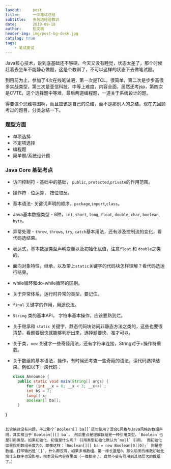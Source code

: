 ```yaml
---
layout:     post
title:      一次笔试总结
subtitle:   多总结经验教训
date:       2019-09-18
author:     招文桃
header-img: img/post-bg-desk.jpg
catalog: true
tags:
    - 笔试面试
---
```


Java核心技术，说到底基础还不够硬。今天又没有睡觉，状态太差了，那个时候赶着去坐车不能静心做题，这是个教训了，不可以这样的状态下去做笔试题。

到目前为止，参加了4次在线笔试吧，第一次是TCL，很简单，第二次是步步高很多实战类型，第三次是亚信科技，中等上难度，内容全面，居然还考jsp，第四次是CVTE，这个选择题中等难，最后两道编程题，一道关于系统设计的题。



得要做个思维导图啊，而且应该是自己的总结，而不是那别人的总结。现在先回顾考过的题目，分类总结一下。

### 题型方面

- 单项选择
- 不定项选择
- 编程题
- 简单题/系统设计题



### Java Core 基础考点

- 访问控制符 - 基础中的基础， `public`, `protected`,`private`的作用范围。

- 操作符 - 位运算， 按位取反。

- 基本语法- 关键词声明的顺序，`package`,`import`,`class`。

- Java基本数据类型 - 8种，`int`,  `short`, `long`, `float`, `double`, `char`, `boolean`, `byte`。

- 异常处理 - `throw`, `throws`, `try`, `catch`基本用法，还有涉及控制流的变化，看代码选结果。

- 表达式，基本数据类型声明变量以及初始化赋值，注意`float` 和 `double`之类的。

- 面向对象特性，继承，以及带上`static`关键字的代码块怎样理解？看代码选运行结果。

- while循环和do-while循环的区别。

- 关于异常体系，运行时异常的类型，要记住。

- `final` 关键字的作用，用途说法。

- `String` 类的基本API， 字符串基本操作，应该要熟到烂。

- 关于继承和 `static` 关键字，静态代码块访问非静态方法之类的，这些也要很清楚，看题要很快就能够判断出来，选择题要快、准才可以。

- 关于类，`new` 关键字一些奇怪用法，还有字符串连接，String对于+操作符重载。

- 关于数组的基本语法，操作，有时候还考查一些奇葩的语法，读代码选择结果。例如以下一段代码：

  ``` java
  class Announce {
    public static void main(String[] args) {
        for (int __x = 0; __x < 3; __x++) ;
        int b$ = 7;
        long[] x;
        Boolean[] ba[];
    }
}
  ```
  
  其实编译没有问题，不过那个`Boolean[] ba[]`语句使用了混合C风格与Java风格的数组声明，其实相当于`Boolean[][] ba`， 然后重点是理解数组是一种引用类型，`Boolean`也是引用类型。如果初始化，初值是什么呢？ 引用类型初始化默认为`null` 引用， 而初始化如果指明数组长度为0，即像这样：`Boolean[][] ba = new Boolean[0][0];` 则是空数组，打印输出是`[]`，什么都没有，如果多维数组，第一维长度是0，那么后面的维数初始化填什么数字也没影响，根本没有内容在里面（一维都空了，自然不会有引用到其他层次的数组了。）